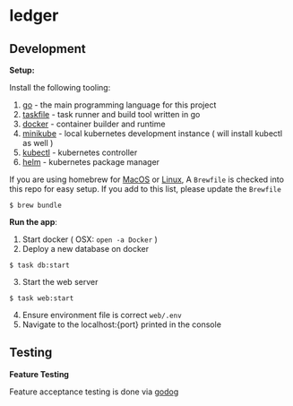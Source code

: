 # ledger

## Development

**Setup:**

Install the following tooling:

1. [go][] - the main programming language for this project
1. [taskfile][] - task runner and build tool written in go
2. [docker][] - container builder and runtime
3. [minikube][] - local kubernetes development instance ( will install kubectl as well )
4. [kubectl][] - kubernetes controller
5. [helm][] - kubernetes package manager

If you are using homebrew for [MacOS](https://brew.sh) or [Linux](https://docs.brew.sh/Homebrew-on-Linux),
A `Brewfile` is checked into this repo for easy setup. If you add to this list, please update the `Brewfile`

```shell
$ brew bundle
```

**Run the app**:

1. Start docker ( OSX: `open -a Docker` )
2. Deploy a new database on docker
  ```shell
  $ task db:start
  ```
3. Start the web server
  ```shell
  $ task web:start
  ```
4. Ensure environment file is correct `web/.env`
5. Navigate to the localhost:{port} printed in the console
## Testing

**Feature Testing**

Feature acceptance testing is done via [godog](https://github.com/cucumber/godog)

[go]: https://golang.org
[docker]: https://www.docker.com/products/docker-desktop
[taskfile]: https://taskfile.dev/#/
[minikube]: https://minikube.sigs.k8s.io/docs/
[kubectl]: https://kubernetes.io/docs/tasks/tools/install-kubectl/
[postgresql]: https://www.postgresql.org
[helm]: https://helm.sh
